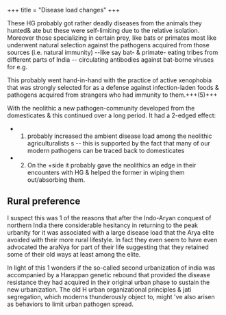 +++
title = "Disease load changes"
+++

These HG probably got rather deadly diseases from the animals they hunted& ate but these were self-limiting due to the relative isolation. Moreover those specializing in certain prey, like bats or primates most like underwent natural selection against the pathogens acquired from those sources (i.e. natural immunity) --like say bat- & primate- eating tribes from different parts of India -- circulating antibodies against bat-borne viruses for e.g. 

This probably went hand-in-hand with the practice of active xenophobia that was strongly selected for as a defense against infection-laden foods & pathogens acquired from strangers who had immunity to them.+++(5)+++ 

With the neolithic a new pathogen-community developed from the domesticates & this continued over a long period. It had a 2-edged effect: 

- 1) probably increased the ambient disease load among the neolithic agriculturalists s -- this is supported by the fact that many of our modern pathogens can be traced back to domesticates 
- 2) On the +side it probably gave the neolithics an edge in their encounters with HG & helped the former in wiping them out/absorbing them. 

## Rural preference
I suspect this was 1 of the reasons that after the Indo-Aryan conquest of northern India there considerable hesitancy in returning to the peak urbanity for it was associated with a large disease load that the Arya elite avoided with their more rural lifestyle. In fact they even seem to have even advocated the araNya for part of their life suggesting that they retained some of their old ways at least among the elite. 

In light of this 1 wonders if the so-called second urbanization of india was accompanied by a Harappan genetic rebound that provided the disease resistance they had acquired in their original urban phase to sustain the new urbanization. The old H urban organizational principles & jati segregation, which moderns thunderously object to, might 've also arisen as behaviors to limit urban pathogen spread.